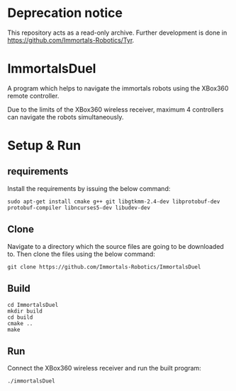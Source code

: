 # Deprecation notice
This repository acts as a read-only archive. Further development is done in https://github.com/Immortals-Robotics/Tyr.

# ImmortalsDuel
A program which helps to navigate the immortals robots using the XBox360 remote controller.

Due to the limits of the XBox360 wireless receiver, maximum 4 controllers can navigate the robots simultaneously.

# Setup & Run

## requirements
Install the requirements by issuing the below command:
```
sudo apt-get install cmake g++ git libgtkmm-2.4-dev libprotobuf-dev protobuf-compiler libncurses5-dev libudev-dev

```


## Clone
Navigate to a directory which the source files are going to be downloaded to.
Then clone the files using the below command:
```
git clone https://github.com/Immortals-Robotics/ImmortalsDuel
```

## Build
```
cd ImmortalsDuel
mkdir build
cd build
cmake ..
make
```

## Run
Connect the XBox360 wireless receiver and run the built program:
```
./immortalsDuel
```


